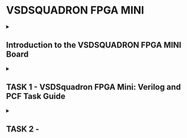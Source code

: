 # VSDSQUADRON FPGA MINI
<details>
  <summary><h2>Introduction to the VSDSQUADRON FPGA MINI Board</h2> </summary>

What is VSDSQUADRON FPGA MINI Board?

* The VSDSQUADRON FPGA MINI is a compact and cost-effective FPGA development board designed for learning and prototyping digital design concepts. 
  
* It is an ideal platform for students and engineers who want to explore FPGA programming, hardware description languages (HDLs), and digital system design.

Key Features of the VSDSQUADRON FPGA MINI Board 

* FPGA chip - Lattice iCE40 series FPGA

   + The Lattice iCE40 series is a family of low-power, small-footprint FPGAs designed for embedded applications. It is known for its energy efficiency, fast startup time, and compatibility with open-source tools.
   + Logic Elements (LEs): Ranges from 384 to 7680 logic elements, depending on the model.
   + SRAM-based FPGA: Uses volatile SRAM for configuration, requiring an external configuration memory.
   + Power Efficient: Operates at low power, making it suitable for battery-powered devices.

* Built-in Oscillator
   
   + An FPGA usually requires an external crystal oscillator to generate clock signals. However, the VSDSQUADRON FPGA MINI comes with an internal oscillator.
   + This feature is very useful as it- Eliminates the need for additional components, Provides a stable clock signal for timing operations, and Enables real-time frequency generation and PWM control for applications like LED dimming and motor control.

* RGB LED

   + The board contains a set of multi-color RGB LED, which allows users to test digital logic by displaying different colors.
   + Red, Green, and Blue LEDs are controlled separately via Verilog.
   + Pulse Width Modulation (PWM) can be used to control brightness and create color variations.

* GPIO Pins (General-Purpose Input/Output)

  + GPIOs are programmable input/output pins that allow the FPGA to communicate with external hardware.
  + Can be configured as input or output.
  + Used to connect with sensors, switches, displays, communication modules (SPI, I2C, UART), and other peripherals.

* Open-Source Friendly FPGA Toolchains

  + Unlike many FPGA vendors that require expensive proprietary tools, the iCE40 series supports open-source FPGA toolchains, making development more accessible.

  </details>

<details>
  <summary><h2>TASK 1 - VSDSquadron FPGA Mini: Verilog and PCF Task Guide</h2> </summary>

STEP 1 - Analyzing the Verilog Code

The provided Verilog code is designed to control an RGB LED using an internal oscillator. Below is a breakdown of its components and functionality:

1. Introduction

- This project involves the design and implementation of an RGB LED controller using Verilog. The design is based on a Lattice iCE40 FPGA, utilizing an internal oscillator and frequency division logic to control the RGB LED's color output. The project focuses on the following key components:

- Internal Oscillator (SB_HFOSC) for clock generation

- Frequency Counter for generating different LED pulse signals

- RGB LED Driver (SB_RGBA_DRV) for controlling LED intensity

2. Module and Ports Description

The Verilog module (top.v) consists of input and output ports that interact with the FPGA hardware components:

Inputs:

hw_clk: External hardware clock input (not utilized in this implementation as the internal oscillator is used).

Outputs:

- led_red: Controls the red component of the RGB LED.

- led_blue: Controls the blue component of the RGB LED.

- led_green: Controls the green component of the RGB LED.

- testwire: A test signal derived from the internal frequency counter.

3. Internal Oscillator (SB_HFOSC)

- The SB_HFOSC module is an internal high-frequency oscillator provided in the iCE40 FPGA. It operates at a nominal frequency of 48 MHz with programmable dividers (1, 2, 4, or 8). The oscillator is configured as follows:

- Enabled by setting CLKHFPU = 1 (Power-up) and CLKHFEN = 1 (Enable).

- The output CLKHF is used as the main clock source.

4. Frequency Counter Logic

- A 28-bit register (frequency_counter_i) is implemented as a simple counter that increments on every rising edge of the oscillator clock. 

- A specific bit (frequency_counter_i[5]) is extracted to create a lower-frequency test signal for debugging.

5. RGB LED Driver (SB_RGBA_DRV)

The SB_RGBA_DRV module is a current-controlled driver for the RGB LED. The configuration parameters set the current for each color channel and enable the driver. The LED brightness and color switching are controlled by connecting the PWM inputs to different bits of the frequency counter:

- RGB0PWM (Red) = frequency_counter_i[22]

- RGB1PWM (Green) = frequency_counter_i[22]

- RGB2PWM (Blue) = frequency_counter_i[22]

Since all color components use the same frequency counter bit, the LED cycles through different colors based on the oscillator frequency.

6. Functional Behavior

The RGB LED blinks at a frequency derived from frequency_counter_i[22], resulting in visible color transitions. The testwire output provides a signal for monitoring internal behavior.

STEP - 2 - Creating the PCF File

The Physical Constraints File (PCF) is used in FPGA design to specify pin assignments, mapping logical signals in the Verilog code to the actual FPGA package pins. Below is the detailed breakdown for the VSDSquadron FPGA Mini board based on the provided PCF file.

1. The pin assignments
![image](https://github.com/user-attachments/assets/9739dc83-85f0-421e-ba9b-20a7bd76b2bb)

2. Significance of Each Connection
LED Control Pins (led_red, led_blue, led_green)

- These are connected to the RGB LED on the FPGA board.

- The SB_RGBA_DRV module in the Verilog code drives these LEDs.

- The brightness and color are determined by the frequency counter in the code.

Hardware Clock (hw_clk)

- Pin 20 is assigned to receive the hardware oscillator clock.

- In the provided Verilog code, however, an internal oscillator (SB_HFOSC) is used instead of an external clock.

- This means hw_clk is currently not used, but it can be modified to use an external clock if required.

Test Signal (testwire)

- Connected to Pin 17, testwire is assigned bit 5 of the frequency counter (frequency_counter_i[5]).

- This signal allows for observing a divided-down clock for debugging or external monitoring.

Conclusion
The PCF file ensures that logical signals in Verilog are correctly mapped to the hardware pins of the VSDSquadron FPGA Mini board. These mappings are crucial for correct LED operation and debugging.

STEP 3 - Itegating with VSDSquadron FPGA Mini Board
This section describes the process of integrating the Verilog design and PCF file with the VSDSquadron FPGA Mini board and programming the FPGA to observe the RGB LED behavior.

1. Understanding the VSDSquadron FPGA Mini Board

The VSDSquadron FPGA Mini board is an iCE40-based FPGA development board designed for low-power applications. To successfully integrate our Verilog design, we need to:

- Understand the FPGA’s features and pin layout using its datasheet.

- Ensure the physical board connections match the PCF file.

- Use USB-C and FTDI for communication and programming.

2. Understand the FPGA’s features and pin layout using its datasheet and Ensure the physical board connections match the PCF file.

We cross-check the PCF file (VSDSquadronFM.pcf) with the board’s datasheet to ensure the pin mappings align correctly.
![image](https://github.com/user-attachments/assets/9739dc83-85f0-421e-ba9b-20a7bd76b2bb)

Verification:

- Checked board schematics to confirm LED pins are correctly assigned.

- testwire was verified as a debugging signal output.

- hw_clk was mapped but not used, since the Verilog code uses an internal oscillator.

3. Connecting the Board to the Computer
Required Setup:

- USB-C cable for power and communication.

- FTDI drivers installed (for USB-to-serial communication).

- Development tools installed, including yosys, nextpnr, icestorm, and make.

Steps to Connect:

- Plug in the board using a USB-C cable.

- Ensure the system recognizes the FPGA using: lsusb

4. Building and Flashing the Verilog Code

The provided Makefile automates the synthesis and programming process.

Steps to Compile and Program the FPGA:

- Clean previous builds: make clean

This removes old build files.

- Build the project: make build
This runs Yosys (synthesis), nextpnr (place & route), and generates the bitstream file.

- Flash the FPGA: sudo make flash
This uploads the bitstream to the FPGA board.

5. Observing the RGB LED Behavior

After flashing, the RGB LED should exhibit blinking behavior based on the internal oscillator and frequency counter.

Expected Observations:

- The LED changes colors periodically as dictated by frequency_counter_i[22].

- The testwire signal (Pin 17) toggles at a lower frequency, observable on an oscilloscope.

   </details>

<details>
  <summary><h2>TASK 2 - </h2> </summary>



</details>
